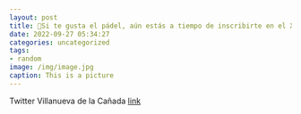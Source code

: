 ```yaml
---
layout: post
title: 🎾Si te gusta el pádel, aún estás a tiempo de inscribirte en el XII Torneo 12 h. del próximo domingo, 2 de octubre. Te dejamos el...
date: 2022-09-27 05:34:27
categories: uncategorized
tags:
- random
image: /img/image.jpg
caption: This is a picture
---
```

Twitter Villanueva de la Cañada [link](https://twitter.com/AytoVDLCanada/status/1574377741129986048)
